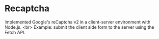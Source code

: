 # Recaptcha
Implemented Google's reCaptcha v2 in a client-server environment with Node.js. &lt;br> Example: submit the client side form to the server using the Fetch API. 
